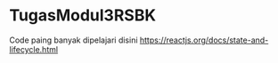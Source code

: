 # TugasModul3RSBK
Code paing banyak dipelajari disini https://reactjs.org/docs/state-and-lifecycle.html
